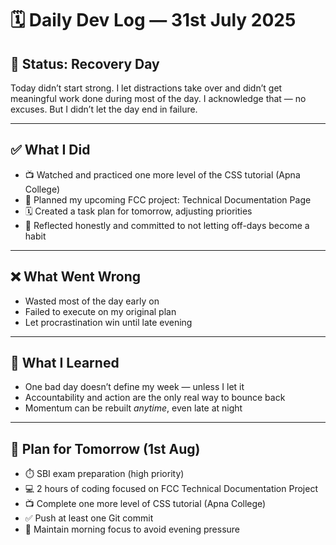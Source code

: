 # 🗓️ Daily Dev Log — 31st July 2025

## 🔻 Status: Recovery Day

Today didn’t start strong. I let distractions take over and didn’t get meaningful work done during most of the day. I acknowledge that — no excuses. But I didn’t let the day end in failure.

---

## ✅ What I Did

- 📺 Watched and practiced one more level of the CSS tutorial (Apna College)
- 🧠 Planned my upcoming FCC project: Technical Documentation Page
- 🗓️ Created a task plan for tomorrow, adjusting priorities
- 📝 Reflected honestly and committed to not letting off-days become a habit

---

## ❌ What Went Wrong

- Wasted most of the day early on
- Failed to execute on my original plan
- Let procrastination win until late evening

---

## 🧠 What I Learned

- One bad day doesn’t define my week — unless I let it
- Accountability and action are the only real way to bounce back
- Momentum can be rebuilt *anytime*, even late at night

---

## 📌 Plan for Tomorrow (1st Aug)

- ⏱️ SBI exam preparation (high priority)
- 💻 2 hours of coding focused on FCC Technical Documentation Project
- 📺 Complete one more level of CSS tutorial (Apna College)
- ✅ Push at least one Git commit
- 🎯 Maintain morning focus to avoid evening pressure
